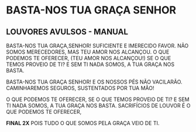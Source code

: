 # BASTA-NOS TUA GRAÇA SENHOR

## LOUVORES AVULSOS - MANUAL

BASTA-NOS TUA GRAÇA,SENHOR!
SUFICIENTE E IMERECIDO FAVOR.
NÃO SOMOS MERECEDORES,
MAS TEU AMOR NOS ALCANÇOU.
O QUE PODEMOS TE OFERECER,
(TEU AMOR NOS ALCANÇOU!)
SE O QUE TEMOS PROVEIO DE TI?
E SEM TI NADA SOMOS,
A TUA GRAÇA NOS BASTA.

BASTA-NOS TUA GRAÇA SENHOR!
E OS NOSSOS PÉS NÃO VACILARÃO.
CAMINHAREMOS SEGUROS,
SUSTENTADOS POR TUA MÃO!

O QUE PODEMOS TE OFERECER,
SE O QUE TEMOS PROVEIO DE TI?
E SEM TI NADA SOMOS,
A TUA GRAÇA NOS BASTA.
SACRIFÍCIOS DE LOUVOR
É O QUE PODEMOS TE OFERECER,

**FINAL 2X**
POIS TUDO O QUE SOMOS
PELA GRAÇA VEIO DE TI.
